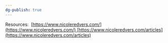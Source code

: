 ```yaml
---
dg-publish: true
---
```


Resources: 
[https://www.nicoleredvers.com/](https://www.nicoleredvers.com/) [https://www.nicoleredvers.com/articles](https://www.nicoleredvers.com/articles)